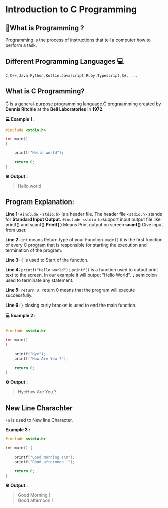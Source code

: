 # Introduction to C Programming

## 🤔What is Programming ?

Programming is the process of instructions that tell a computer how to perform a task.


## Different Programming Languages 💻
```c
C,C++,Java,Python,Kotlin,Javascript,Ruby,Typescript,C#, ...
```

## What is C Programming?

C is a general-purpose programming language.C prograamming created by **Dennis Ritchie** at the **Bell Laboratories** in **1972**.

**💻 Example 1 :**
```c
#include <stdio.h>

int main() 
{

    printf("Hello world");
    
    return 0;
}
```
**⚙️ Output :**
>Hello world

## Program Explanation:

**Line 1:** `#include <stdio.h>` is a header file. The header file `<stdio.h>` stands for **Standard Input Output**.
`#include <stdio.h>`support input output file like  printf() and scanf().**Printf( )** Means Print output on screen **scanf()** Give input from user.

**Line 2:** `int` means Return type of your Function. `main()` it is the first function of every C program that is responsible for starting the execution and termination of the program.

**Line 3:** `{` is used to Start of the function.

**Line 4:** `printf("Hello world");` `printf()` is a function used to output print text to the screen. In our example it will output "Hello World". **`;`** semicolon used to terminate any statement.

**Line 5:** `return 0;` return 0 means that the program will execute successfully.

**Line 6:** `}` closing curly bracket is used to end the main function.




**💻 Example 2 :**
```c

#include <stdio.h>

int main()
{
  
    printf("Hye");
    printf("How Are You ?");
    
    return 0;
}
```
**⚙️ Output :**
>HyeHow Are You ?

## New Line Charachter

`\n` is used to New line Character.

**Example 3 :**
```c
#include <stdio.h>

int main() {
  
    printf("Good Morning !\n");
    printf("Good afternoon !");
    
    return 0;
}

```

**⚙️ Output :**
>Good Morning !     
Good afternoon !